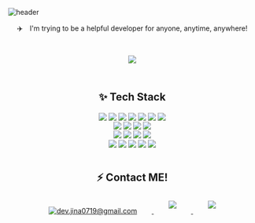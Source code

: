 ![header](https://capsule-render.vercel.app/api?type=waving&color=auto&height=300&section=header&text=Park%20Jina\&fontSize=90&animation=fadeIn&fontAlignY=38&desc=Back-end%20Developer%20👋🏻&descAlignY=51&descAlign=62)
<p align='center'> ✈️　I'm trying to be a helpful developer for anyone, anytime, anywhere! </p> </br>

<!-- Github stats -->
<div id="main" align="center">
    <img 
        src="https://github-readme-stats.vercel.app/api?username=pjn141414&count_private=true&show_icons=true&theme=dracula"
        style="height: auto; margin-left: 20px; margin-right: 20px; padding: 10px;"/>
</div> </br>

<!-- Tech Stack | html css js ts photoshop alierstrater java nodejs Mysql Reactjs typeORM vsc postman git github xd figma -->
<h2 align=center> ✨ Tech Stack </h2>

<div align="center">
<img align="center" src="https://img.shields.io/badge/-C-A8B9CC?style=flat-square&logo=C&logoColor=020202"/></a> <!-- c -->
<img align="center" src="https://img.shields.io/badge/-HTML5-E34F26?style=flat-square&logo=HTML5&logoColor=white"/></a> <!-- html -->
<img align="center" src="https://img.shields.io/badge/-CSS3-1572B6?style=flat-square&logo=CSS3&logoColor=white"/></a> <!-- css -->
<img align="center" src="https://img.shields.io/badge/-JavaScript-F7DF1E?style=flat-square&logo=JavaScript&logoColor=020202"/></a> <!-- 자바스크립트 -->
<img align="center" src="https://img.shields.io/badge/-TypeScript-3178C6?style=flat-square&logo=TypeScript&logoColor=white"/></a> <!-- 타입스크립트 -->
<img align="center" src="https://img.shields.io/badge/-Node.js-339933?style=flat-square&logo=Node.js&logoColor=white"/></a> <!-- node -->
<img align="center" src="https://img.shields.io/badge/-React-61DAFB?style=flat-square&logo=React&logoColor=020202"/></a> <!-- react --> </br>
<img align="center" src="https://img.shields.io/badge/-MySQL-4479A1?style=flat-square&logo=MySQL&logoColor=white"/></a> <!-- mysql -->
<img align="center" src="https://img.shields.io/badge/-Git-F05032?style=flat-square&logo=Git&logoColor=white"/></a> <!-- git -->
<img align="center" src="https://img.shields.io/badge/-GitHub-181717?style=flat-square&logo=GitHub&logoColor=white"/></a> <!-- github -->
<img align="center" src="https://img.shields.io/badge/-Markdown-000000?style=flat-square&logo=Markdown&logoColor=white"/></a> <!-- markdown -->
</div>

<div align="center">
<!-- tool -->
<img align="center" src="https://img.shields.io/badge/-Visaul Studio-5C2D91?style=flat-square&logo=Visual%20Studio&logoColor=white"/></a> <!-- vs -->
<img align="center" src="https://img.shields.io/badge/-Visual Studio Code-007ACC?style=flat-square&logo=Visual%20Studio%20Code&logoColor=white"/></a> <!-- vsc -->
<img align="center" src="https://img.shields.io/badge/-IntelliJ IDEA-000000?style=flat-square&logo=IntelliJ%20IDEA&logoColor=white"/></a> <!-- postman -->
<img align="center" src="https://img.shields.io/badge/-Postman-FF6C37?style=flat-square&logo=Postman&logoColor=white"/></a> <!-- postman --> </br>
<img align="center" src="https://img.shields.io/badge/-Adobe Photoshop-31A8FF?style=flat-square&logo=Adobe%20Photoshop&logoColor=white"/></a> <!-- photoshop -->
<img align="center" src="https://img.shields.io/badge/-Adobe Illustrator-FF9A00?style=flat-square&logo=Adobe%20Illustrator&logoColor=020202"/></a> <!-- illustrator -->
<img align="center" src="https://img.shields.io/badge/-Adobe Premiere Pro-9999FF?style=flat-square&logo=Adobe%20Premiere%20Pro&logoColor=020202"/></a> <!-- premiere pro -->
<img align="center" src="https://img.shields.io/badge/-Adobe XD-FF61F6?style=flat-square&logo=Adobe%20XD&logoColor=020202"/></a> <!-- adobe xd -->
<img align="center" src="https://img.shields.io/badge/-Figma-F24E1E?style=flat-square&logo=Figma&logoColor=white"/></a> <!-- figma -->
</div>


</br>
<!-- SNS -->
<h2 align=center> ⚡️ Contact ME! </h2>

<div align="center">
    <a href="mailto:dev.jina0719@gmail.com" title="dev.jina0719@gmail.com">
        <img 
            src="https://img.shields.io/badge/Gmail-D14836?style=for-the-badge&logo=gmail&logoColor=white&" title="dev.jina0719@gmail.com" 
            style="height: auto; margin-left: 20px; margin-right: 20px; padding: 10px;"/>
    </a>
   <a href="https://www.facebook.com/profile.php?id=100009144290129">
        <img 
            src="https://img.shields.io/badge/Facebook-1877F2?style=for-the-badge&logo=Facebook&logoColor=white&link=https://www.facebook.com/profile.php?id=100009144290129"
            style="height: auto; margin-left: 20px; margin-right: 20px; padding: 10px;"/>
    </a>
    <a href="https://instagram.com/1o7o1q">
        <img 
            src="https://img.shields.io/badge/Instagram-E4405F?style=for-the-badge&logo=instagram&logoColor=white&link=https://instagram.com/1o7o1q/"
            style="height: auto; margin-left: 20px; margin-right: 20px; padding: 10px;"/>
    </a>
    
</div>
